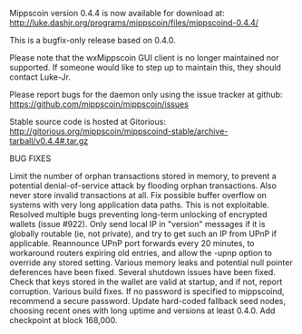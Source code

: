 Mippscoin version 0.4.4 is now available for download at:
http://luke.dashjr.org/programs/mippscoin/files/mippscoind-0.4.4/

This is a bugfix-only release based on 0.4.0.

Please note that the wxMippscoin GUI client is no longer maintained nor supported. If someone would like to step up to maintain this, they should contact Luke-Jr.

Please report bugs for the daemon only using the issue tracker at github:
https://github.com/mippscoin/mippscoin/issues

Stable source code is hosted at Gitorious:
http://gitorious.org/mippscoin/mippscoind-stable/archive-tarball/v0.4.4#.tar.gz

BUG FIXES

Limit the number of orphan transactions stored in memory, to prevent a potential denial-of-service attack by flooding orphan transactions. Also never store invalid transactions at all.
Fix possible buffer overflow on systems with very long application data paths. This is not exploitable.
Resolved multiple bugs preventing long-term unlocking of encrypted wallets (issue #922).
Only send local IP in "version" messages if it is globally routable (ie, not private), and try to get such an IP from UPnP if applicable.
Reannounce UPnP port forwards every 20 minutes, to workaround routers expiring old entries, and allow the -upnp option to override any stored setting.
Various memory leaks and potential null pointer deferences have been
fixed.
Several shutdown issues have been fixed.
Check that keys stored in the wallet are valid at startup, and if not,
report corruption.
Various build fixes.
If no password is specified to mippscoind, recommend a secure password.
Update hard-coded fallback seed nodes, choosing recent ones with long uptime and versions at least 0.4.0.
Add checkpoint at block 168,000.

